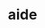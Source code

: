 ---
category: 4-letters
denotation: to give help to
name: aide
reference_link: https://www.etymonline.com/word/aide
root_language: Latin
root_name: adiuvare
title: aide
type: free
word_sums:
- respelling: aide
  sum: Aide
- respelling: aides
  sum: Aide + s
---